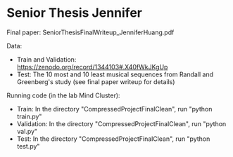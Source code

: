 # Senior Thesis Jennifer
Final paper: SeniorThesisFinalWriteup_JenniferHuang.pdf

Data:
- Train and Validation: https://zenodo.org/record/1344103#.X40fWkJKgUp
- Test: The 10 most and 10 least musical sequences from Randall and Greenberg's study (see final paper writeup for details)

Running code (in the lab Mind Cluster):
- Train: In the directory "CompressedProjectFinalClean", run "python train.py"
- Validation: In the directory "CompressedProjectFinalClean", run "python val.py"
- Test: In the directory "CompressedProjectFinalClean", run "python test.py"


